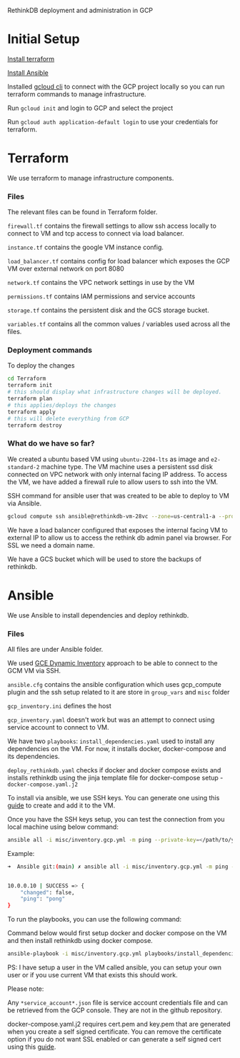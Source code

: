 RethinkDB deployment and administration in GCP

# Initial Setup
[Install terraform](https://developer.hashicorp.com/terraform/tutorials/aws-get-started/install-cli)

[Install Ansible](https://docs.ansible.com/ansible/latest/installation_guide/intro_installation.html)

Installed [gcloud cli](https://cloud.google.com/sdk/docs/install) to connect with the GCP project locally so you can run terraform commands to manage infrastructure.

Run `gcloud init` and login to GCP and select the project

Run `gcloud auth application-default login` to use your credentials for terraform.

# Terraform

We use terraform to manage infrastructure components.

### Files

The relevant files can be found in Terraform folder.

`firewall.tf` contains the firewall settings to allow ssh access locally to connect to VM and tcp access to connect via load balancer.

`instance.tf` contains the google VM instance config.

`load_balancer.tf` contains config for load balancer which exposes the GCP VM over external network on port 8080

`network.tf` contains the VPC network settings in use by the VM

`permissions.tf` contains IAM permissions and service accounts

`storage.tf` contains the persistent disk and the GCS storage bucket.

`variables.tf` contains all the common values / variables used across all the files.

### Deployment commands
To deploy the changes
``` bash
cd Terraform
terraform init
# this should display what infrastructure changes will be deployed.
terraform plan 
# this applies/deploys the changes
terraform apply 
# this will delete everything from GCP
terraform destroy 
```

### What do we have so far?

We created a ubuntu based VM using  `ubuntu-2204-lts` as image and `e2-standard-2` machine type. The VM machine uses a persistent ssd disk connected on VPC network with only internal facing IP address. To access the VM, we have added a firewall rule to allow users to ssh into the VM.

SSH command for ansible user that was created to be able to deploy to VM via Ansible.
``` bash
gcloud compute ssh ansible@rethinkdb-vm-28vc --zone=us-central1-a --project parabol-bp-roshan-rathod
```

We have a load balancer configured that exposes the internal facing VM to external IP to allow us to access the rethink db admin panel via browser. For SSL we need a domain name.

We have a GCS bucket which will be used to store the backups of rethinkdb.


# Ansible

We use Ansible to install dependencies and deploy rethinkdb.

### Files

All files are under Ansible folder.

We used [GCE Dynamic Inventory](https://docs.ansible.com/ansible/latest/scenario_guides/guide_gce.html#gce-dynamic-inventory) approach to be able to connect to the GCM VM via SSH.

`ansible.cfg` contains the ansible configuration which uses gcp_compute plugin and the ssh setup related to it are store in `group_vars` and `misc` folder

`gcp_inventory.ini` defines the host

`gcp_inventory.yaml` doesn't work but was an attempt to connect using service account to connect to VM.

We have two `playbooks`:
`install_dependencies.yaml` used to install any dependencies on the VM. For now, it installs docker, docker-compose and its dependencies.

`deploy_rethinkdb.yaml` checks if docker and docker compose exists and installs rethinkdb using the jinja template file for docker-compose setup - `docker-compose.yaml.j2`

To install via ansible, we use SSH keys. You can generate one using this [guide](https://cloud.google.com/compute/docs/connect/create-ssh-keys) to create and add it to the VM.

Once you have the SSH keys setup, you can test the connection from you local machine using below command:

``` bash
ansible all -i misc/inventory.gcp.yml -m ping --private-key=</path/to/your/key>
```

Example:
``` bash
➜  Ansible git:(main) ✗ ansible all -i misc/inventory.gcp.yml -m ping --private-key=/Users/roshanrathod/.ssh/id_rsa_ansible


10.0.0.10 | SUCCESS => {
    "changed": false,
    "ping": "pong"
}
```

To run the playbooks, you can use the following command:


Command below would first setup docker and docker compose on the VM and then install rethinkdb using docker compose.

``` bash
ansible-playbook -i misc/inventory.gcp.yml playbooks/install_dependencies.yaml playbooks/deploy_rethinkdb.yaml --become -e "ansible_become_password=<password>" --private-key=</path/to/your/key>
```

PS: I have setup a user in the VM called ansible, you can setup your own user or if you use current VM that exists this should work.


Please note:

Any `*service_account*.json` file is service account credentials file and can be retrieved from the GCP console. They are not in the github repository.

docker-compose.yaml.j2 requires cert.pem and key.pem that are generated when you create a self signed certificate. You can remove the certificate option if you do not want SSL enabled or can generate a self signed cert using this [guide](https://rethinkdb.com/docs/security/).